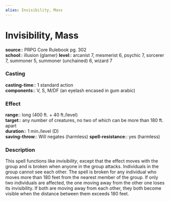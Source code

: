 ```yaml
---
alias: Invisibility, Mass
---
```


# Invisibility, Mass 

**source**:: PRPG Core Rulebook pg. 302  
**school**:: illusion (glamer)
**level**:: arcanist 7, mesmerist 6, psychic 7, sorcerer 7, summoner 5, summoner (unchained) 6, wizard 7

### Casting 

**casting-time**:: 1 standard action  
**components**:: V, S, M/DF (an eyelash encased in gum arabic)

### Effect 

**range**:: long (400 ft. + 40 ft./level)  
**target**:: any number of creatures, no two of which can be more than 180 ft. apart  
**duration**:: 1 min./level (D)  
**saving-throw**:: Will negates (harmless)
**spell-resistance**:: yes (harmless)

### Description 

This spell functions like *invisibility*, except that the effect moves with the group and is broken when anyone in the group attacks. Individuals in the group cannot see each other. The spell is broken for any individual who moves more than 180 feet from the nearest member of the group. If only two individuals are affected, the one moving away from the other one loses its invisibility. If both are moving away from each other, they both become visible when the distance between them exceeds 180 feet.
